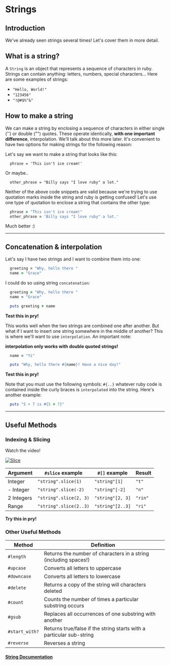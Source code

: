 # Strings

## Introduction

We've already seen strings several times! Let's cover them in more detail.

## What is a string?

A `String` is an object that represents a sequence of characters in ruby. Strings can contain anything: letters, numbers, special characters... Here are some examples of strings:
  * `"Hello, World!"`
  * `"123456"`
  * `"!@#$%^&"`

## How to make a string

We can make a string by enclosing a sequence of characters in either single ('') or double ("") quotes. These operate identically, **with one important difference**, interpolation. We'll talk about this more later. It's convenient to have two options for making strings for the following reason:

Let's say we want to make a string that looks like this:

  ```
    phrase = 'This isn't ice cream!'
  ```

Or maybe..

  ```
    other_phrase = "Billy says "I love ruby" a lot."
  ```

Neither of the above code snippets are valid because we're trying to use quotation marks inside the string and ruby is getting confused! Let's use one type of quotation to enclose a string that contains the other type:

```ruby
  phrase = "This isn't ice cream!"
  other_phrase = 'Billy says "I love ruby" a lot.'
```

Much better :)

---

## Concatenation & interpolation

Let's say I have two strings and I want to combine them into one:

  ```ruby
    greeting = "Why, hello there "
    name = "Grace"
  ```

I could do so using string `concatenation`:

  ```ruby
    greeting = "Why, hello there "
    name = "Grace"

    puts greeting + name
  ```

**Test this in pry!**

This works well when the two strings are combined one after another. But what if I want to insert one string somewhere in the middle of another? This is where we'll want to use `interpolation`. An important note:

**interpolation only works with double quoted strings!**

  ```ruby
    name = "Yi"

    puts "Why, hello there #{name}! Have a nice day!"
  ```

**Test this in pry!**

Note that you must use the following symbols: `#{..}` whatever ruby code is contained inside the curly braces is `interpolated` into the string. Here's another example:

```ruby
  puts "5 + 7 is #{5 + 7}"
```

---

## Useful Methods

### Indexing & Slicing

Watch the video!

[![Slice](../video_link.png)](https://vimeo.com/181974255)

Argument   | `#slice` example       | `#[]` example    | Result
-----------|------------------------|------------------|---------
Integer    | `"string".slice(1)`    | `"string"[1]`    | `"t"`
\- Integer | `"string".slice(-2)`   | `"string"[-2]`   | `"n"`
2 Integers | `"string".slice(2, 3)` | `"string"[2, 3]` | `"rin"`
Range      | `"string".slice(2..3)` | `"string"[2..3]` | `"ri"`

**Try this in pry!**

### Other Useful Methods

 Method        | Definition
---------------|-----------
 `#length`     | Returns the number of characters in a string (including spaces!)
 `#upcase`     | Converts all letters to uppercase
 `#downcase`   | Converts all letters to lowercase
 `#delete`     | Returns a copy of the string will characters deleted
 `#count`      | Counts the number of times a particular substring occurs
 `#gsub`       | Replaces all occurrences of one substring with another
 `#start_with?`| Returns true/false if the string starts with a particular sub-string
 `#reverse`    | Reverses a string

#### [String Documentation](http://ruby-doc.org/core-2.2.0/String.html)
